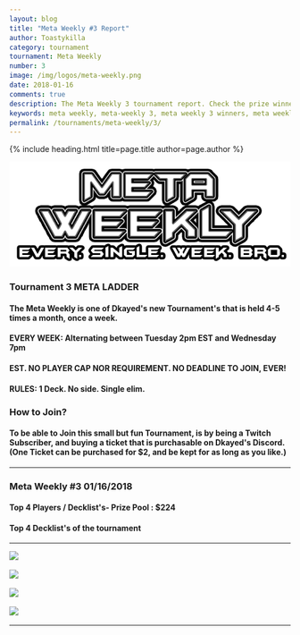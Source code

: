 ```yaml
---
layout: blog
title: "Meta Weekly #3 Report"
author: Toastykilla
category: tournament
tournament: Meta Weekly
number: 3
image: /img/logos/meta-weekly.png
date: 2018-01-16
comments: true
description: The Meta Weekly 3 tournament report. Check the prize winners and their decks here.
keywords: meta weekly, meta-weekly 3, meta weekly 3 winners, meta weekly 3 decks, tournament
permalink: /tournaments/meta-weekly/3/
---
```


{% include heading.html title=page.title author=page.author %}

![](/img/logos/meta-weekly.png)

### Tournament 3 META LADDER 

#### The Meta Weekly is one of Dkayed's new Tournament's that is held 4-5 times a month, once a week.

#### EVERY WEEK: Alternating between Tuesday 2pm EST and Wednesday 7pm

#### EST. NO PLAYER CAP NOR REQUIREMENT. NO DEADLINE TO JOIN, EVER!

#### RULES: 1 Deck. No side. Single elim.

### How to Join?

#### To be able to Join this small but fun Tournament, is by being a Twitch Subscriber, and buying a ticket that is purchasable on Dkayed's Discord.  (One Ticket can be purchased for $2, and be kept for as long as you like.)

----------

### Meta Weekly #3  01/16/2018

#### Top 4 Players /  Decklist's- Prize Pool : $224

#### Top 4 Decklist's of the tournament 

----------

![](https://i.imgur.com/TEZzXdB.png)

![](https://i.imgur.com/Kz3r2G8.png)

![](https://i.imgur.com/01Oby7m.png)

![](https://i.imgur.com/UEt3VCG.png)


----------